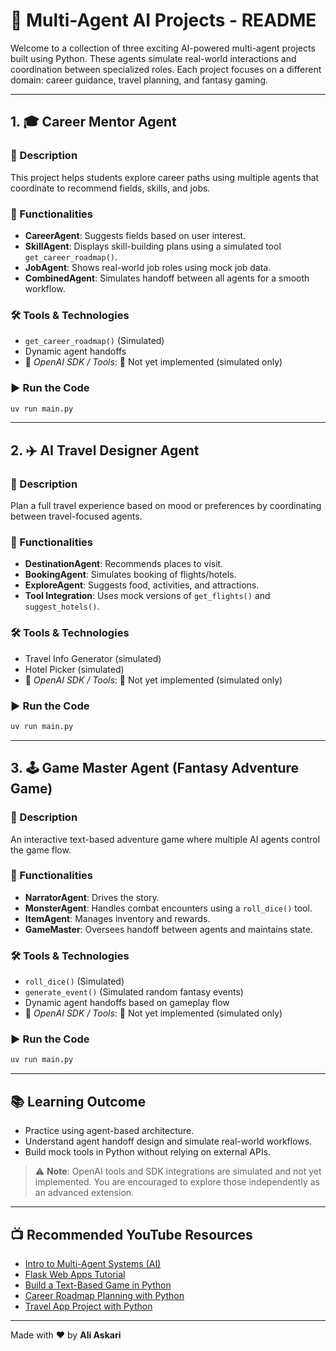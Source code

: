 # 🧠 Multi-Agent AI Projects - README

Welcome to a collection of three exciting AI-powered multi-agent projects built using Python. These agents simulate real-world interactions and coordination between specialized roles. Each project focuses on a different domain: career guidance, travel planning, and fantasy gaming.

---

## 1. 🎓 Career Mentor Agent

### 📌 Description

This project helps students explore career paths using multiple agents that coordinate to recommend fields, skills, and jobs.

### 🔧 Functionalities

* **CareerAgent**: Suggests fields based on user interest.
* **SkillAgent**: Displays skill-building plans using a simulated tool `get_career_roadmap()`.
* **JobAgent**: Shows real-world job roles using mock job data.
* **CombinedAgent**: Simulates handoff between all agents for a smooth workflow.

### 🛠️ Tools & Technologies

* `get_career_roadmap()` (Simulated)
* Dynamic agent handoffs
* 📌 *OpenAI SDK / Tools*: 🚫 Not yet implemented (simulated only)

### ▶️ Run the Code

```bash
uv run main.py
```

---

## 2. ✈️ AI Travel Designer Agent

### 📌 Description

Plan a full travel experience based on mood or preferences by coordinating between travel-focused agents.

### 🔧 Functionalities

* **DestinationAgent**: Recommends places to visit.
* **BookingAgent**: Simulates booking of flights/hotels.
* **ExploreAgent**: Suggests food, activities, and attractions.
* **Tool Integration**: Uses mock versions of `get_flights()` and `suggest_hotels()`.

### 🛠️ Tools & Technologies

* Travel Info Generator (simulated)
* Hotel Picker (simulated)
* 📌 *OpenAI SDK / Tools*: 🚫 Not yet implemented (simulated only)

### ▶️ Run the Code

```bash
uv run main.py
```

---

## 3. 🕹️ Game Master Agent (Fantasy Adventure Game)

### 📌 Description

An interactive text-based adventure game where multiple AI agents control the game flow.

### 🔧 Functionalities

* **NarratorAgent**: Drives the story.
* **MonsterAgent**: Handles combat encounters using a `roll_dice()` tool.
* **ItemAgent**: Manages inventory and rewards.
* **GameMaster**: Oversees handoff between agents and maintains state.

### 🛠️ Tools & Technologies

* `roll_dice()` (Simulated)
* `generate_event()` (Simulated random fantasy events)
* Dynamic agent handoffs based on gameplay flow
* 📌 *OpenAI SDK / Tools*: 🚫 Not yet implemented (simulated only)

### ▶️ Run the Code

```bash
uv run main.py
```

---

## 📚 Learning Outcome

* Practice using agent-based architecture.
* Understand agent handoff design and simulate real-world workflows.
* Build mock tools in Python without relying on external APIs.

> ⚠️ **Note**: OpenAI tools and SDK integrations are simulated and not yet implemented. You are encouraged to explore those independently as an advanced extension.

---

## 📺 Recommended YouTube Resources

* [Intro to Multi-Agent Systems (AI)](https://www.youtube.com/watch?v=pZ1z1OjOKBQ)
* [Flask Web Apps Tutorial](https://www.youtube.com/watch?v=Z1RJmh_OqeA)
* [Build a Text-Based Game in Python](https://www.youtube.com/watch?v=DEcFCeFHz0I)
* [Career Roadmap Planning with Python](https://www.youtube.com/watch?v=sjG8yP4G8Ew)
* [Travel App Project with Python](https://www.youtube.com/watch?v=IEEhzQoKtQU)

---

Made with ❤️ by **Ali Askari**
